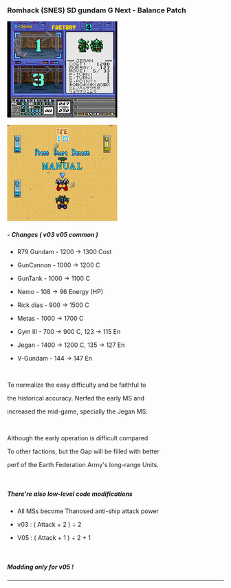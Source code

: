 ### Romhack (SNES) SD gundam G Next - Balance Patch

 ![GnxA](/image/a.png)

 ![GnxB](/image/b.png)

 ##### - Changes ( v03 v05 common )

- R79 Gundam - 1200 -> 1300 Cost

- GunCannon  - 1000 -> 1200 C

- GunTank    - 1000 -> 1100 C
 
- Nemo       - 108 -> 96 Energy (HP)

- Rick dias  - 900 -> 1500 C

- Metas      - 1000 -> 1700 C

- Gym III    - 700 -> 900 C, 123 -> 115 En

- Jegan      - 1400 -> 1200 C, 135 -> 127 En

- V-Gundam   - 144 -> 147 En

<br>

To normalize the easy difficulty and be faithful to

the historical accuracy. Nerfed the early MS and

increased the mid-game, specially the Jegan MS.

<br>

Although the early operation is difficult compared

To other factions, but the Gap will be filled with better

perf of the Earth Federation Army's long-range Units.

<br>

##### There're also low-level code modifications

- All MSs become Thanosed anti-ship attack power

- v03 : ( Attack + 2 ) ÷ 2

- V05 : ( Attack + 1 ) ÷ 2 + 1

<br>

##### Modding only for v05 !



  ---
